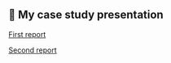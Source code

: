 ## 📄 My case study presentation

[First report](https://github.com/MananaML/MananaML.github.io/blob/06bd2982f7aa6903f31b99eed1b35dcd64781a70/Final_report.pdf)

[Second report](https://github.com/MananaML/MananaML.github.io/blob/main/Final_report2.pdf)

